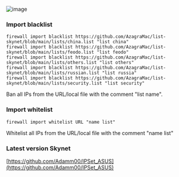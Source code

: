 ![image](https://github.com/AzagraMac/list-skynet/assets/571796/a93b59e7-5b91-4c7d-9db1-1ca1452341d5)


### Import blacklist

    firewall import blacklist https://github.com/AzagraMac/list-skynet/blob/main/lists/china.list "list china"
    firewall import blacklist https://github.com/AzagraMac/list-skynet/blob/main/lists/feodo.list "list feodo"
    firewall import blacklist https://github.com/AzagraMac/list-skynet/blob/main/lists/others.list "list others"
    firewall import blacklist https://github.com/AzagraMac/list-skynet/blob/main/lists/russian.list "list russia"
    firewall import blacklist https://github.com/AzagraMac/list-skynet/blob/main/lists/security.list "list security"

Ban all IPs from the URL/local file with the comment "list name".


### Import whitelist

    firewall import whitelist URL "name list"

Whitelist all IPs from the URL/local file with the comment "name list"

### Latest version Skynet
[https://github.com/Adamm00/IPSet_ASUS](https://github.com/Adamm00/IPSet_ASUS)

